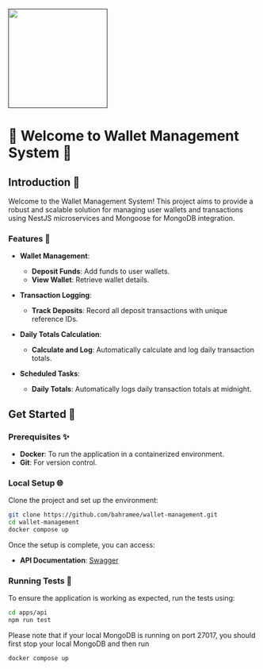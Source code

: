   <p>
    <a href="">
        <img width="200" src="" alt="" />
    </a>
  </p>
  <h1>🚀 Welcome to Wallet Management System 🌟</h1>
</div>

## Introduction 👋

Welcome to the Wallet Management System! This project aims to provide a robust and scalable solution for managing user wallets and transactions using NestJS microservices and Mongoose for MongoDB integration.

### Features 🎯

- **Wallet Management**:
  - **Deposit Funds**: Add funds to user wallets.
  - **View Wallet**: Retrieve wallet details.
  
- **Transaction Logging**:
  - **Track Deposits**: Record all deposit transactions with unique reference IDs.
  
- **Daily Totals Calculation**:
  - **Calculate and Log**: Automatically calculate and log daily transaction totals.

- **Scheduled Tasks**:
  - **Daily Totals**: Automatically logs daily transaction totals at midnight.

## Get Started 🚀

### Prerequisites ✨

- **Docker**: To run the application in a containerized environment.
- **Git**: For version control.

### Local Setup 🌐

Clone the project and set up the environment:

```bash
git clone https://github.com/bahramee/wallet-management.git
cd wallet-management
docker compose up
```

Once the setup is complete, you can access:
- **API Documentation**: [Swagger](http://127.0.0.1:4000)

### Running Tests 🧪

To ensure the application is working as expected, run the tests using:

```bash
cd apps/api
npm run test
```

Please note that if your local MongoDB is running on port 27017, you should first stop your local MongoDB and then run 
```
docker compose up
```